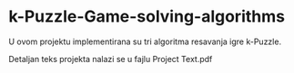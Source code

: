 # k-Puzzle-Game-solving-algorithms

U ovom projektu implementirana su tri algoritma resavanja igre k-Puzzle.

Detaljan teks projekta nalazi se u fajlu Project Text.pdf
